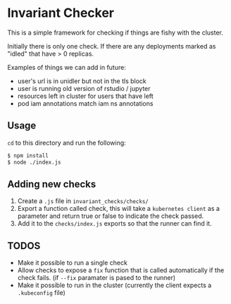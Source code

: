 # Invariant Checker

This is a simple framework for checking if things are fishy with the cluster.

Initially there is only one check. If there are any deployments marked as
"idled" that have > 0 replicas.

Examples of things we can add in future:

* user's url is in unidler but not in the tls block
* user is running old version of rstudio / jupyter
* resources left in cluster for users that have left
* pod iam annotations match iam ns annotations

## Usage

`cd` to this directory and run the following:

```bash
$ npm install
$ node ./index.js
```

## Adding new checks

1. Create a `.js` file in `invariant_checks/checks/`
2. Export a function called check, this will take a `kubernetes client` as a
   parameter and return true or false to indicate the check passed.
3. Add it to the `checks/index.js` exports so that the runner can find it.


## TODOS
* Make it possible to run a single check
* Allow checks to expose a `fix` function that is called automatically if the
  check fails. (if `--fix` paramater is pased to the runner)
* Make it possible to run in the cluster (currently the client expects a
  `.kubeconfig` file)